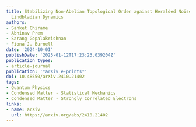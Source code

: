 ```yaml
---
title: Stabilizing Non-Abelian Topological Order against Heralded Noise via Local
  Lindbladian Dynamics
authors:
- Sanket Chirame
- Abhinav Prem
- Sarang Gopalakrishnan
- Fiona J. Burnell
date: '2024-10-01'
publishDate: '2025-01-12T17:23:23.039204Z'
publication_types:
- article-journal
publication: '*arXiv e-prints*'
doi: 10.48550/arXiv.2410.21402
tags:
- Quantum Physics
- Condensed Matter - Statistical Mechanics
- Condensed Matter - Strongly Correlated Electrons
links:
- name: arXiv
  url: https://arxiv.org/abs/2410.21402
---
```

